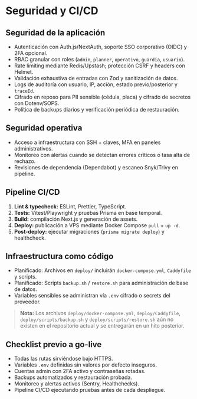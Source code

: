 # Seguridad y CI/CD

## Seguridad de la aplicación
- Autenticación con Auth.js/NextAuth, soporte SSO corporativo (OIDC) y 2FA opcional.
- RBAC granular con roles (`admin`, `planner`, `operativo`, `guardia`, `usuario`).
- Rate limiting mediante Redis/Upstash; protección CSRF y headers con Helmet.
- Validación exhaustiva de entradas con Zod y sanitización de datos.
- Logs de auditoría con usuario, IP, acción, estado previo/posterior y `traceId`.
- Cifrado en reposo para PII sensible (cédula, placa) y cifrado de secretos con Dotenv/SOPS.
- Política de backups diarios y verificación periódica de restauración.

## Seguridad operativa
- Acceso a infraestructura con SSH + claves, MFA en paneles administrativos.
- Monitoreo con alertas cuando se detectan errores críticos o tasa alta de rechazo.
- Revisiones de dependencia (Dependabot) y escaneo Snyk/Trivy en pipeline.

## Pipeline CI/CD
1. **Lint & typecheck:** ESLint, Prettier, TypeScript.
2. **Tests:** Vitest/Playwright y pruebas Prisma en base temporal.
3. **Build:** compilación Next.js y generación de assets.
4. **Deploy:** publicación a VPS mediante Docker Compose `pull` + `up -d`.
5. **Post-deploy:** ejecutar migraciones (`prisma migrate deploy`) y healthcheck.

## Infraestructura como código
- Planificado: Archivos en `deploy/` incluirán `docker-compose.yml`, `Caddyfile` y scripts.
- Planificado: Scripts `backup.sh` / `restore.sh` para administración de base de datos.
- Variables sensibles se administran vía `.env` cifrado o secrets del proveedor.

> **Nota:** Los archivos `deploy/docker-compose.yml`, `deploy/Caddyfile`, `deploy/scripts/backup.sh` y `deploy/scripts/restore.sh` aún no existen en el repositorio actual y se entregarán en un hito posterior.

## Checklist previo a go-live
- Todas las rutas sirviéndose bajo HTTPS.
- Variables `.env` definidas sin valores por defecto inseguros.
- Cuentas admin con 2FA activo y contraseñas rotadas.
- Backups automatizados y restauración probada.
- Monitoreo y alertas activos (Sentry, Healthchecks).
- Pipeline CI/CD ejecutando pruebas antes de cada despliegue.
